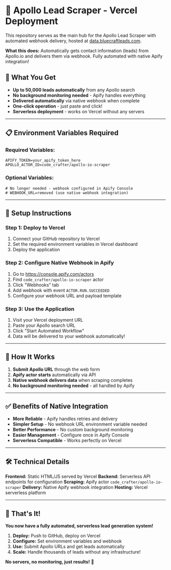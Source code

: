 # 🚀 Apollo Lead Scraper - Vercel Deployment

This repository serves as the main hub for the Apollo Lead Scraper with automated webhook delivery, hosted at [data.bluecraftleads.com](https://data.bluecraftleads.com).

**What this does:** Automatically gets contact information (leads) from Apollo.io and delivers them via webhook. Fully automated with native Apify integration!

## 🎯 What You Get
- **Up to 50,000 leads automatically** from any Apollo search
- **No background monitoring needed** - Apify handles everything
- **Delivered automatically** via native webhook when complete
- **One-click operation** - just paste and click!
- **Serverless deployment** - works on Vercel without any servers

---

## 📋 Environment Variables Required

### Required Variables:
```
APIFY_TOKEN=your_apify_token_here
APOLLO_ACTOR_ID=code_crafter/apollo-io-scraper
```

### Optional Variables:
```
# No longer needed - webhook configured in Apify Console
# WEBHOOK_URL=removed (use native webhook integration)
```

---

## 🎯 Setup Instructions

### Step 1: Deploy to Vercel
1. Connect your GitHub repository to Vercel
2. Set the required environment variables in Vercel dashboard
3. Deploy the application

### Step 2: Configure Native Webhook in Apify
1. Go to https://console.apify.com/actors
2. Find `code_crafter/apollo-io-scraper` actor
3. Click "Webhooks" tab
4. Add webhook with event `ACTOR.RUN.SUCCEEDED`
5. Configure your webhook URL and payload template

### Step 3: Use the Application
1. Visit your Vercel deployment URL
2. Paste your Apollo search URL
3. Click "Start Automated Workflow"
4. Data will be delivered to your webhook automatically!

---

## 🎯 How It Works

1. **Submit Apollo URL** through the web form
2. **Apify actor starts** automatically via API
3. **Native webhook delivers data** when scraping completes
4. **No background monitoring needed** - all handled by Apify

---

## ✅ Benefits of Native Integration

- **More Reliable** - Apify handles retries and delivery
- **Simpler Setup** - No webhook URL environment variable needed
- **Better Performance** - No custom background monitoring
- **Easier Management** - Configure once in Apify Console
- **Serverless Compatible** - Works perfectly on Vercel

---

## 🛠️ Technical Details

**Frontend:** Static HTML/JS served by Vercel
**Backend:** Serverless API endpoints for configuration
**Scraping:** Apify actor `code_crafter/apollo-io-scraper`
**Delivery:** Native Apify webhook integration
**Hosting:** Vercel serverless platform

---

## 🎉 That's It!

**You now have a fully automated, serverless lead generation system!**

1. **Deploy:** Push to GitHub, deploy on Vercel
2. **Configure:** Set environment variables and webhook
3. **Use:** Submit Apollo URLs and get leads automatically
4. **Scale:** Handle thousands of leads without any infrastructure!

**No servers, no monitoring, just results!** 🚀 
